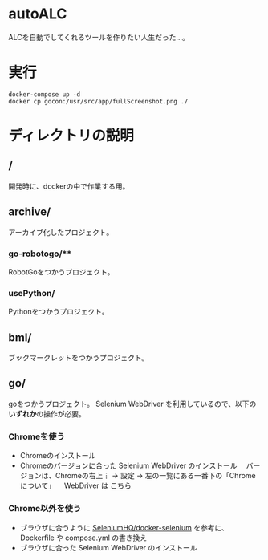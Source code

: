 # autoALC
ALCを自動でしてくれるツールを作りたい人生だった…。

# 実行
~~~
docker-compose up -d
docker cp gocon:/usr/src/app/fullScreenshot.png ./
~~~

# ディレクトリの説明
## /
開発時に、dockerの中で作業する用。
## archive/
アーカイブ化したプロジェクト。
### go-robotogo/**
RobotGoをつかうプロジェクト。
### usePython/
Pythonをつかうプロジェクト。
## bml/
ブックマークレットをつかうプロジェクト。
## go/
goをつかうプロジェクト。
Selenium WebDriver を利用しているので、以下の**いずれか**の操作が必要。
### Chromeを使う
- Chromeのインストール
- Chromeのバージョンに合った Selenium WebDriver のインストール
　バージョンは、Chromeの右上︙ → 設定 → 左の一覧にある一番下の「Chrome について」
　WebDriver は [こちら](https://chromedriver.chromium.org/downloads)
### Chrome以外を使う
- ブラウザに合うように [SeleniumHQ/docker-selenium](https://github.com/SeleniumHQ/docker-selenium) を参考に、Dockerfile や compose.yml の書き換え
- ブラウザに合った Selenium WebDriver のインストール
